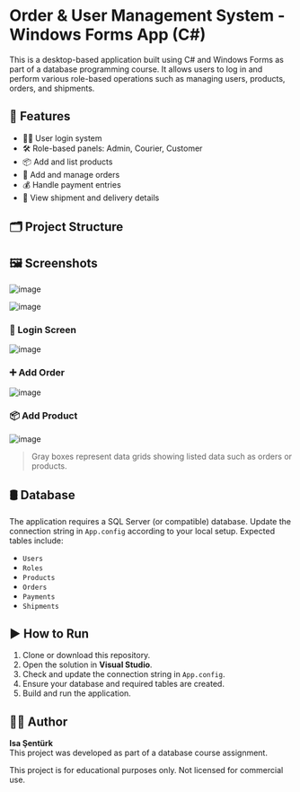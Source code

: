 # Order & User Management System - Windows Forms App (C#)

This is a desktop-based application built using C# and Windows Forms as part of a database programming course. It allows users to log in and perform various role-based operations such as managing users, products, orders, and shipments.

## 🚀 Features

- 🧑‍💼 User login system
- 🛠 Role-based panels: Admin, Courier, Customer
- 📦 Add and list products
- 🧾 Add and manage orders
- 💰 Handle payment entries
- 🚚 View shipment and delivery details

## 🗂 Project Structure

## 🖼 Screenshots
![image](https://github.com/user-attachments/assets/7613a46f-4f56-4e6d-80e8-0c6f671017ec)

![image](https://github.com/user-attachments/assets/6592f8f9-8aa6-4e3a-8ee4-867323f665d6)

### 🔐 Login Screen
![image](https://github.com/user-attachments/assets/44163437-5f92-42a5-8c74-2569ef3ba91e)

### ➕ Add Order
![image](https://github.com/user-attachments/assets/3c902321-93a5-4da1-8a67-90ec87baacdd)


### 📦 Add Product
![image](https://github.com/user-attachments/assets/d59f7e2d-58af-486b-af62-c827dbfb377a)


> Gray boxes represent data grids showing listed data such as orders or products.

## 🛢 Database

The application requires a SQL Server (or compatible) database. Update the connection string in `App.config` according to your local setup. Expected tables include:

- `Users`
- `Roles`
- `Products`
- `Orders`
- `Payments`
- `Shipments`

## ▶️ How to Run

1. Clone or download this repository.
2. Open the solution in **Visual Studio**.
3. Check and update the connection string in `App.config`.
4. Ensure your database and required tables are created.
5. Build and run the application.

## 👨‍💻 Author

**Isa Şentürk**  
This project was developed as part of a database course assignment.

This project is for educational purposes only. Not licensed for commercial use.
